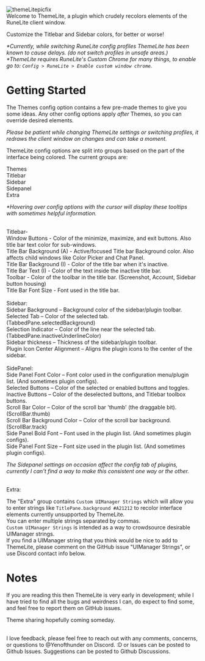 ![themeLitepicfix](https://github.com/user-attachments/assets/287edeb5-a506-43a8-b0e9-f7fac6ae472e)
<br>
Welcome to ThemeLite, a plugin which crudely recolors elements of the RuneLite client window.

Customize the Titlebar and Sidebar colors, for better or worse!


_*Currently, while switching RuneLite config profiles ThemeLite has been known to cause delays. (do not switch profiles in unsafe areas.)<br>
*ThemeLite requires RuneLite's Custom Chrome for many things, to enable go to: `Config > RuneLite > Enable custom window chrome`._



# Getting Started

The Themes config option contains a few pre-made themes to give you some ideas.
Any other config options apply _after_ Themes, so you can override desired elements.

_Please be patient while changing ThemeLite settings or switching profiles, it redraws the client window on changes and can take a moment._

ThemeLite config options are split into groups based on the part of the interface being colored.
The current groups are:

Themes <br>
Titlebar<br>
Sidebar<br>
Sidepanel<br>
Extra<br>

_*Hovering over config options with the cursor will display these tooltips with sometimes helpful information._
<br>

<br>
Titlebar-<br>
Window Buttons - Color of the minimize, maximize, and exit buttons. Also title bar text color for sub-windows.<br>
Title Bar Background (A) - Active/focused Title bar Background color. Also affects child windows like Color Picker and Chat Panel.<br>
Title Bar Background (I) - Color of the title bar when it's inactive.<br>
Title Bar Text (I) - Color of the text inside the inactive title bar.<br>
Toolbar - Color of the toolbar in the title bar. (Screenshot, Account, Sidebar button housing)<br>
Title Bar Font Size - Font used in the title bar.<br>
<br>
Sidebar:<br>
Sidebar Background – Background color of the sidebar/plugin toolbar.<br>
Selected Tab – Color of the selected tab. (TabbedPane.selectedBackground)<br>
Selection Indicator – Color of the line near the selected tab. (TabbedPane.inactiveUnderlineColor)<br>
Sidebar thickness – Thickness of the sidebar/plugin toolbar.<br>
Plugin Icon Center Alignment – Aligns the plugin icons to the center of the sidebar.<br>

<br>
SidePanel:<br>
Side Panel Font Color – Font color used in the configuration menu/plugin list. (And sometimes plugin configs).<br>
Selected Buttons – Color of the selected or enabled buttons and toggles.<br>
Inactive Buttons – Color of the deselected buttons, and Titlebar toolbox buttons.<br>
Scroll Bar Color – Color of the scroll bar 'thumb' (the draggable bit). (ScrollBar.thumb)<br>
Scroll Bar Background Color – Color of the scroll bar background. (ScrollBar.track)<br>
Side Panel Bold Font – Font used in the plugin list. (And sometimes plugin configs).<br>
Side Panel Font Size – Font size used in the plugin list. (And sometimes plugin configs).<br>

_The Sidepanel settings on occasion affect the config tab of plugins, currently I can't find a way to make this consistent one way or the other._
<br>

<br>
Extra:

The "Extra" group contains `Custom UIManager Strings` which will allow you to enter strings like `TitlePane.background #A21212` to recolor interface elements currently unsupported by ThemeLite.<br>
You can enter multiple strings separated by commas.<br>
`Custom UIManager Strings` is intended as a way to crowdsource desirable UIManager strings.<br>
If you find a UIManager string that you think would be nice to add to ThemeLite, please comment on the GitHub issue "UIManager Strings", or use Discord contact info below.<br>


# Notes

If you are reading this then ThemeLite is very early in development; while I have tried to find all the bugs and weirdness I can, do expect to find some, and feel free to report them on GitHub issues.

Theme sharing hopefully coming someday.
<br>
 
<br>
I love feedback, please feel free to reach out with any comments, concerns, or questions to @Yenofthunder on Discord. :D
or
Issues can be posted to Github Issues.
Suggestions can be posted to Github Discussions. 
